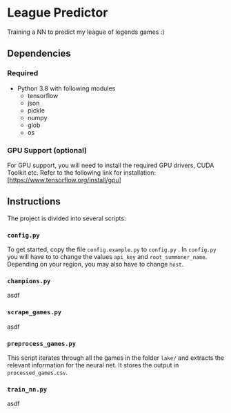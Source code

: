 # League Predictor
Training a NN to predict my league of legends games :)

## Dependencies
### Required
- Python 3.8 with following modules
	- tensorflow
	- json
	- pickle
	- numpy
	- glob
	- os

### GPU Support (optional)
For GPU support, you will need to install the required GPU drivers, CUDA Toolkit etc. Refer to the following link for installation: [https://www.tensorflow.org/install/gpu]



## Instructions
The project is divided into several scripts:

### `config.py`
To get started, copy the file `config.example.py` to `config.py` . In `config.py` you will have to to change the values `api_key` and `root_summoner_name`. Depending on your region, you may also have to change `host`.

### `champions.py`
asdf

### `scrape_games.py`
asdf

### `preprocess_games.py`
This script iterates through all the games in the folder `lake/` and extracts the relevant information for the neural net. It stores the output in `processed_games.csv`.

### `train_nn.py`
asdf